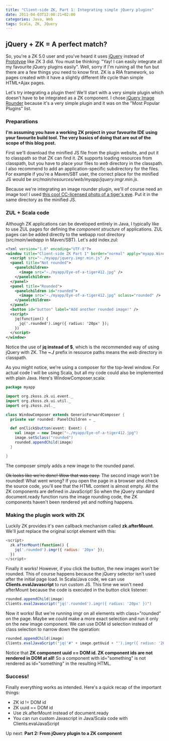```yaml
---
title: "Client-side ZK, Part 1: Integrating simple jQuery plugins"
date: 2011-04-03T12:00:21+02:00
categories: Java, Web
tags: Scala, ZK, JQuery
---
```


## jQuery + ZK = A perfect match?

So, you're a ZK 5.0 user and you've heard it uses [jQuery](http://www.jquery.com/) instead of [Prototype](http://www.prototypejs.org/) like ZK 3 did. You must be thinking: "Yay! I can easily integrate all my favourite jQuery plugins easily". Well, sorry if I'm ruining all the fun but there are a few things you need to know first. ZK is a RIA framework, so pages created with it have a slightly different life cycle than simple HTML+Ajax pages.

Let's try integrating a plugin then! We'll start with a very simple plugin which doesn't have to be integrated as a ZK component. I chose [jQuery Image Rounder](http://www.steamdev.com/imgr/) because it's a very simple plugin and it was on the "Most Popular Plugins" list.

### Preparations

**I'm assuming you have a working ZK project in your favourite IDE using your favourite build tool. The very basics of doing that are out of the scope of this blog post.**

First we'll download the minified JS file from the plugin website, and put it to classpath so that ZK can find it. ZK supports loading resources from classpath, but you have to place your files to _web_ directory in the classpath. I also recommend to add an application-specific subdirectory for the files. For example if you're a Maven/SBT user, the correct place for the minified JS would be _src/main/resources/web/myapp/jquery.imgr.min.js_.

Because we're integrating an image rounder plugin, we'll of course need an image too! I used [this cool CC-licensed photo of a tiger's eye](http://www.4freephotos.com/Eye_of_a_tiger-limage-cf588d8583db5bc2f8e049d5abb8891b.html). Put it in the same directory as the minified JS.

### ZUL + Scala code

Although ZK applications can be developed entirely in Java, I typically like to use ZUL pages for defining the _component structure_ of applications. ZUL pages can be added directly to the webapp root directory (_src/main/webapp_ in Maven/SBT). Let's add index.zul:

```xml
<?xml version="1.0" encoding="UTF-8"?>
<window title="Client-side ZK Part 1" border="normal" apply="myapp.WindowComposer">
  <script src="~./myapp/jquery.imgr.min.js" />
  <panel title="Not rounded">
    <panelchildren>
      <image src="~./myapp/Eye-of-a-tiger412.jpg" />
    </panelchildren>
  </panel>
  <panel title="Rounded">
    <panelchildren id="rounded">
      <image src="~./myapp/Eye-of-a-tiger412.jpg" sclass="rounded" />
    </panelchildren>
  </panel>
  <button id="button" label="Add another rounded image!" />
  <script>
    jq(function() {
      jq('.rounded').imgr({ radius: '20px' });
    })
  </script>
</window>
```

Notice the use of **jq instead of $**, which is the recommended way of using jQuery with ZK. The **~./** prefix in resource paths means the _web_ directory in classpath.

As you might notice, we're using a composer for the top-level window. For actual code I will be using Scala, but all my code could also be implemented with plain Java. Here's WindowComposer.scala:

```scala
package myapp

import org.zkoss.zk.ui.event._
import org.zkoss.zk.ui.util._
import org.zkoss.zul._

class WindowComposer extends GenericForwardComposer {
  private var rounded: PanelChildren = _

  def onClick$button(event: Event) {
    val image = new Image("~./myapp/Eye-of-a-tiger412.jpg")
    image.setSclass("rounded")
    rounded.appendChild(image)
  }

}
```

The composer simply adds a new image to the rounded panel.

<del>Ok looks like we're done! Wow that was easy.</del> The second image won't be rounded! What went wrong? If you open the page in a browser and check the source code, you'll see that the HTML content is almost empty. All the ZK components are defined in JavaScript! So when the jQuery standard document.ready function runs the image rounding code, the ZK components haven't been rendered yet and nothing happens.

### Making the plugin work with ZK

Luckily ZK provides it's own callback mechanism called **zk.afterMount**. We'll just replace the original script element with this:

```javascript
<script>
  zk.afterMount(function() {
    jq('.rounded').imgr({ radius: '20px' });
  })
</script>
```

Finally it works! However, if you click the button, the new images won't be rounded. This of course happens because the jQuery selector isn't used after the initial page load. In Scala/Java code, we can use **Clients.evalJavascript** to run custom JS. This time we won't need afterMount because the code is executed in the button click listener:

```scala
rounded.appendChild(image)
Clients.evalJavascript("jq('.rounded').imgr({ radius: '20px' })")
```

Now it works! But we're running imgr on all elements with class="rounded" on the page. Maybe we could make a more exact selection and run it only on the new image component. We can use DOM id selection instead of class selection to narrow down the operation:

```scala
rounded.appendChild(image)
Clients.evalJavaScript("jq('#" + image.getUuid + "').imgr({ radius: '20px' })")
```

Notice that **ZK component uuid == DOM id. ZK component ids are not rendered in DOM at all!** So a component with id="something" is not rendered as id="something" in the resulting HTML.

### Success!

Finally everything works as intended. Here's a quick recap of the important things:

*   ZK id != DOM id
*   ZK uuid == DOM id
*   Use zk.afterMount instead of document.ready
*   You can run custom Javascript in Java/Scala code with Clients.evalJavaScript

Up next: **Part 2: From jQuery plugin to a ZK component**
